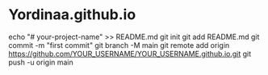 # Yordinaa.github.io
echo "# your-project-name" >> README.md
git init
git add README.md
git commit -m "first commit"
git branch -M main
git remote add origin https://github.com/YOUR_USERNAME/YOUR_USERNAME.github.io.git
git push -u origin main
